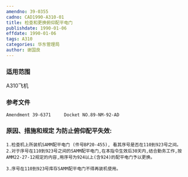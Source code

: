 ```yaml
---
amendno: 39-0355
cadno: CAD1990-A310-01
title: 检查和更换俯仰配平电门
publishdate: 1990-01-06
effdate: 1990-01-06
tags: A310
categories: 华东管理局
author: 谢国良
---
```


### 适用范围 
A310飞机

### 参考文件
    Amendment 39-6371     Docket NO.89-NM-92-AD 

### 原因、措施和规定 为防止俯仰配平失效: 
    1.检查机上所装机SAMM配平电门 (件号BP20-455), 看其序号是否在110到923号之间。 
    2.对于序号在110到923号之间的SAMM配平电门,在本指令生效后30天内,结合勤务工作,按AMM22-27-12规定的内容,用序号为924以上(含924)的配平电门予以更换。 

    3.序号在110到923号库存SAMM配平电门不得再装机使用。
